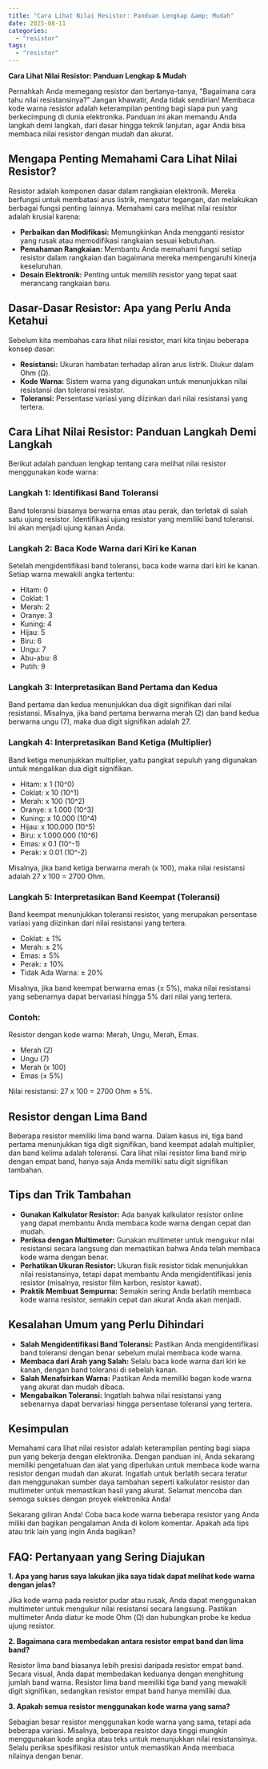 ```yaml
---
title: "Cara Lihat Nilai Resistor: Panduan Lengkap &amp; Mudah"
date: 2025-08-11
categories: 
  - "resistor"
tags: 
  - "resistor"
---
```


**Cara Lihat Nilai Resistor: Panduan Lengkap & Mudah**

Pernahkah Anda memegang resistor dan bertanya-tanya, "Bagaimana cara tahu nilai resistansinya?" Jangan khawatir, Anda tidak sendirian! Membaca kode warna resistor adalah keterampilan penting bagi siapa pun yang berkecimpung di dunia elektronika. Panduan ini akan memandu Anda langkah demi langkah, dari dasar hingga teknik lanjutan, agar Anda bisa membaca nilai resistor dengan mudah dan akurat.

## Mengapa Penting Memahami Cara Lihat Nilai Resistor?

Resistor adalah komponen dasar dalam rangkaian elektronik. Mereka berfungsi untuk membatasi arus listrik, mengatur tegangan, dan melakukan berbagai fungsi penting lainnya. Memahami cara melihat nilai resistor adalah krusial karena:

- **Perbaikan dan Modifikasi:** Memungkinkan Anda mengganti resistor yang rusak atau memodifikasi rangkaian sesuai kebutuhan.
- **Pemahaman Rangkaian:** Membantu Anda memahami fungsi setiap resistor dalam rangkaian dan bagaimana mereka mempengaruhi kinerja keseluruhan.
- **Desain Elektronik:** Penting untuk memilih resistor yang tepat saat merancang rangkaian baru.

## Dasar-Dasar Resistor: Apa yang Perlu Anda Ketahui

Sebelum kita membahas cara lihat nilai resistor, mari kita tinjau beberapa konsep dasar:

- **Resistansi:** Ukuran hambatan terhadap aliran arus listrik. Diukur dalam Ohm (Ω).
- **Kode Warna:** Sistem warna yang digunakan untuk menunjukkan nilai resistansi dan toleransi resistor.
- **Toleransi:** Persentase variasi yang diizinkan dari nilai resistansi yang tertera.

## Cara Lihat Nilai Resistor: Panduan Langkah Demi Langkah

Berikut adalah panduan lengkap tentang cara melihat nilai resistor menggunakan kode warna:

### Langkah 1: Identifikasi Band Toleransi

Band toleransi biasanya berwarna emas atau perak, dan terletak di salah satu ujung resistor. Identifikasi ujung resistor yang memiliki band toleransi. Ini akan menjadi ujung kanan Anda.

### Langkah 2: Baca Kode Warna dari Kiri ke Kanan

Setelah mengidentifikasi band toleransi, baca kode warna dari kiri ke kanan. Setiap warna mewakili angka tertentu:

- Hitam: 0
- Coklat: 1
- Merah: 2
- Oranye: 3
- Kuning: 4
- Hijau: 5
- Biru: 6
- Ungu: 7
- Abu-abu: 8
- Putih: 9

### Langkah 3: Interpretasikan Band Pertama dan Kedua

Band pertama dan kedua menunjukkan dua digit signifikan dari nilai resistansi. Misalnya, jika band pertama berwarna merah (2) dan band kedua berwarna ungu (7), maka dua digit signifikan adalah 27.

### Langkah 4: Interpretasikan Band Ketiga (Multiplier)

Band ketiga menunjukkan multiplier, yaitu pangkat sepuluh yang digunakan untuk mengalikan dua digit signifikan.

- Hitam: x 1 (10^0)
- Coklat: x 10 (10^1)
- Merah: x 100 (10^2)
- Oranye: x 1.000 (10^3)
- Kuning: x 10.000 (10^4)
- Hijau: x 100.000 (10^5)
- Biru: x 1.000.000 (10^6)
- Emas: x 0.1 (10^-1)
- Perak: x 0.01 (10^-2)

Misalnya, jika band ketiga berwarna merah (x 100), maka nilai resistansi adalah 27 x 100 = 2700 Ohm.

### Langkah 5: Interpretasikan Band Keempat (Toleransi)

Band keempat menunjukkan toleransi resistor, yang merupakan persentase variasi yang diizinkan dari nilai resistansi yang tertera.

- Coklat: ± 1%
- Merah: ± 2%
- Emas: ± 5%
- Perak: ± 10%
- Tidak Ada Warna: ± 20%

Misalnya, jika band keempat berwarna emas (± 5%), maka nilai resistansi yang sebenarnya dapat bervariasi hingga 5% dari nilai yang tertera.

### Contoh:

Resistor dengan kode warna: Merah, Ungu, Merah, Emas.

- Merah (2)
- Ungu (7)
- Merah (x 100)
- Emas (± 5%)

Nilai resistansi: 27 x 100 = 2700 Ohm ± 5%.

## Resistor dengan Lima Band

Beberapa resistor memiliki lima band warna. Dalam kasus ini, tiga band pertama menunjukkan tiga digit signifikan, band keempat adalah multiplier, dan band kelima adalah toleransi. Cara lihat nilai resistor lima band mirip dengan empat band, hanya saja Anda memiliki satu digit signifikan tambahan.

## Tips dan Trik Tambahan

- **Gunakan Kalkulator Resistor:** Ada banyak kalkulator resistor online yang dapat membantu Anda membaca kode warna dengan cepat dan mudah.
- **Periksa dengan Multimeter:** Gunakan multimeter untuk mengukur nilai resistansi secara langsung dan memastikan bahwa Anda telah membaca kode warna dengan benar.
- **Perhatikan Ukuran Resistor:** Ukuran fisik resistor tidak menunjukkan nilai resistansinya, tetapi dapat membantu Anda mengidentifikasi jenis resistor (misalnya, resistor film karbon, resistor kawat).
- **Praktik Membuat Sempurna:** Semakin sering Anda berlatih membaca kode warna resistor, semakin cepat dan akurat Anda akan menjadi.

## Kesalahan Umum yang Perlu Dihindari

- **Salah Mengidentifikasi Band Toleransi:** Pastikan Anda mengidentifikasi band toleransi dengan benar sebelum mulai membaca kode warna.
- **Membaca dari Arah yang Salah:** Selalu baca kode warna dari kiri ke kanan, dengan band toleransi di sebelah kanan.
- **Salah Menafsirkan Warna:** Pastikan Anda memiliki bagan kode warna yang akurat dan mudah dibaca.
- **Mengabaikan Toleransi:** Ingatlah bahwa nilai resistansi yang sebenarnya dapat bervariasi hingga persentase toleransi yang tertera.

## Kesimpulan

Memahami cara lihat nilai resistor adalah keterampilan penting bagi siapa pun yang bekerja dengan elektronika. Dengan panduan ini, Anda sekarang memiliki pengetahuan dan alat yang diperlukan untuk membaca kode warna resistor dengan mudah dan akurat. Ingatlah untuk berlatih secara teratur dan menggunakan sumber daya tambahan seperti kalkulator resistor dan multimeter untuk memastikan hasil yang akurat. Selamat mencoba dan semoga sukses dengan proyek elektronika Anda!

Sekarang giliran Anda! Coba baca kode warna beberapa resistor yang Anda miliki dan bagikan pengalaman Anda di kolom komentar. Apakah ada tips atau trik lain yang ingin Anda bagikan?

## FAQ: Pertanyaan yang Sering Diajukan

**1\. Apa yang harus saya lakukan jika saya tidak dapat melihat kode warna dengan jelas?**

Jika kode warna pada resistor pudar atau rusak, Anda dapat menggunakan multimeter untuk mengukur nilai resistansi secara langsung. Pastikan multimeter Anda diatur ke mode Ohm (Ω) dan hubungkan probe ke kedua ujung resistor.

**2\. Bagaimana cara membedakan antara resistor empat band dan lima band?**

Resistor lima band biasanya lebih presisi daripada resistor empat band. Secara visual, Anda dapat membedakan keduanya dengan menghitung jumlah band warna. Resistor lima band memiliki tiga band yang mewakili digit signifikan, sedangkan resistor empat band hanya memiliki dua.

**3\. Apakah semua resistor menggunakan kode warna yang sama?**

Sebagian besar resistor menggunakan kode warna yang sama, tetapi ada beberapa variasi. Misalnya, beberapa resistor daya tinggi mungkin menggunakan kode angka atau teks untuk menunjukkan nilai resistansinya. Selalu periksa spesifikasi resistor untuk memastikan Anda membaca nilainya dengan benar.
